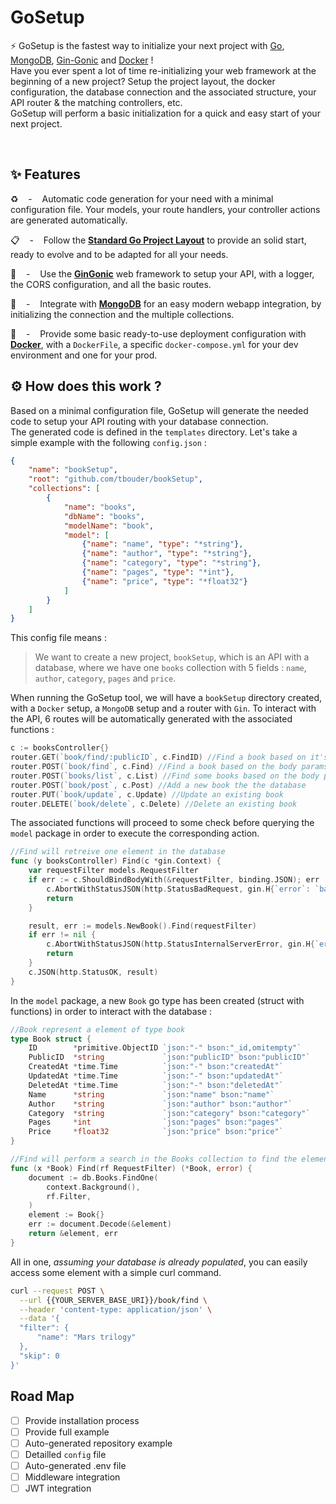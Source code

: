 # GoSetup
⚡️ GoSetup is the fastest way to initialize your next project with [Go](https://github.com/golang/go), [MongoDB](https://github.com/mongodb/mongo-go-driver), [Gin-Gonic](https://github.com/gin-gonic/gin) and [Docker](https://www.docker.com/) !  
Have you ever spent a lot of time re-initializing your web framework at the beginning of a new project? Setup the project layout, the docker configuration, the database connection and the associated structure, your API router & the matching controllers, etc.  
GoSetup will perform a basic initialization for a quick and easy start of your next project.

<br />

## ✨ Features
♻️    -    Automatic code generation for your need with a minimal configuration file. Your models, your route handlers, your controller actions are generated automatically.   

📋    -    Follow the **[Standard Go Project Layout](https://github.com/golang-standards/project-layout)** to provide an solid start, ready to evolve and to be adapted for all your needs.

🥃    -    Use the **[GinGonic](https://github.com/gin-gonic/gin)** web framework to setup your API, with a logger, the CORS configuration, and all the basic routes.  

🌿    -    Integrate with **[MongoDB](https://github.com/mongodb/mongo-go-driver)** for an easy modern webapp integration, by initializing the connection and the multiple collections.

🐳    -    Provide some basic ready-to-use deployment configuration with **[Docker](https://www.docker.com/)**, with a `DockerFile`, a specific `docker-compose.yml` for your dev environment and one for your prod.


## ⚙️ How does this work ?
Based on a minimal configuration file, GoSetup will generate the needed code to setup your API routing with your database connection.  
The generated code is defined in the `templates` directory. Let's take a simple example with the following `config.json` :

```json
{
	"name": "bookSetup",
	"root": "github.com/tbouder/bookSetup",
	"collections": [
		{
			"name": "books",
			"dbName": "books",
			"modelName": "book",
			"model": [
				{"name": "name", "type": "*string"},
				{"name": "author", "type": "*string"},
				{"name": "category", "type": "*string"},
				{"name": "pages", "type": "*int"},
				{"name": "price", "type": "*float32"}
			]
		}
	]
}
```
This config file means :
> We want to create a new project, `bookSetup`, which is an API with a database, where we have one `books` collection with 5 fields : `name`, `author`, `category`, `pages` and `price`.

When running the GoSetup tool, we will have a `bookSetup` directory created, with a `Docker` setup, a `MongoDB` setup and a router with `Gin`.
To interact with the API, 6 routes will be automatically generated with the associated functions :
```go
c := booksController{}
router.GET(`book/find/:publicID`, c.FindID) //Find a book based on it's publicID
router.POST(`book/find`, c.Find) //Find a book based on the body params
router.POST(`books/list`, c.List) //Find some books based on the body params
router.POST(`book/post`, c.Post) //Add a new book the the database
router.PUT(`book/update`, c.Update) //Update an existing book
router.DELETE(`book/delete`, c.Delete) //Delete an existing book
```
The associated functions will proceed to some check before querying the `model` package in order to execute the corresponding action.

```go
//Find will retreive one element in the database
func (y booksController) Find(c *gin.Context) {
    var requestFilter models.RequestFilter
    if err := c.ShouldBindBodyWith(&requestFilter, binding.JSON); err != nil {
        c.AbortWithStatusJSON(http.StatusBadRequest, gin.H{`error`: `bad request`})
        return
    }

    result, err := models.NewBook().Find(requestFilter)
    if err != nil {
        c.AbortWithStatusJSON(http.StatusInternalServerError, gin.H{`error`: `could not retreive element`})
        return
    }
    c.JSON(http.StatusOK, result)
}
```

In the `model` package, a new `Book` go type has been created (struct with functions) in order to interact with the database :
```go
//Book represent a element of type book
type Book struct {
	ID        *primitive.ObjectID `json:"-" bson:"_id,omitempty"`
	PublicID  *string             `json:"publicID" bson:"publicID"`
	CreatedAt *time.Time          `json:"-" bson:"createdAt"`
	UpdatedAt *time.Time          `json:"-" bson:"updatedAt"`
	DeletedAt *time.Time          `json:"-" bson:"deletedAt"`
	Name      *string             `json:"name" bson:"name"`
	Author    *string             `json:"author" bson:"author"`
	Category  *string             `json:"category" bson:"category"`
	Pages     *int                `json:"pages" bson:"pages"`
	Price     *float32            `json:"price" bson:"price"`
}

//Find will perform a search in the Books collection to find the element matching the filters
func (x *Book) Find(rf RequestFilter) (*Book, error) {
	document := db.Books.FindOne(
		context.Background(),
		rf.Filter,
	)
	element := Book{}
	err := document.Decode(&element)
	return &element, err
}
```

All in one, *assuming your database is already populated*, you can easily access some element with a simple curl command.

```sh
curl --request POST \
  --url {{YOUR_SERVER_BASE_URI}}/book/find \
  --header 'content-type: application/json' \
  --data '{
  "filter": {
	  "name": "Mars trilogy"
  },
  "skip": 0
}'
```

## Road Map
- [ ] Provide installation process
- [ ] Provide full example
- [ ] Auto-generated repository example
- [ ] Detailled `config` file
- [ ] Auto-generated .env file
- [ ] Middleware integration
- [ ] JWT integration
